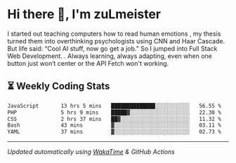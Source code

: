 # Hi there 👋, I'm zuLmeister

I started out teaching computers how to read human emotions , my thesis turned them into overthinking psychologists using CNN and Haar Cascade.
But life said: “Cool AI stuff, now go get a job.” So I jumped into Full Stack Web Development. .
Always learning, always adapting, even when one button just won’t center or the API Fetch won't working.

## ⏳ Weekly Coding Stats
<!--START_SECTION:waka-->

```txt
JavaScript       13 hrs 5 mins   ██████████████░░░░░░░░░░░   56.55 %
PHP              5 hrs 9 mins    █████▓░░░░░░░░░░░░░░░░░░░   22.30 %
CSS              2 hrs 37 mins   ██▓░░░░░░░░░░░░░░░░░░░░░░   11.32 %
Bash             43 mins         ▓░░░░░░░░░░░░░░░░░░░░░░░░   03.11 %
YAML             37 mins         ▓░░░░░░░░░░░░░░░░░░░░░░░░   02.73 %
```

<!--END_SECTION:waka-->

---
*Updated automatically using [WakaTime](https://wakatime.com/) & GitHub Actions*
